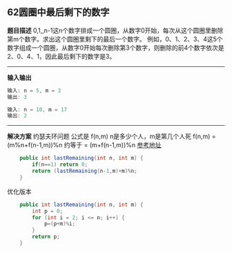 ## 62圆圈中最后剩下的数字
**题目描述**
0,1,,n-1这n个数字排成一个圆圈，从数字0开始，每次从这个圆圈里删除第m个数字。求出这个圆圈里剩下的最后一个数字。
例如，0、1、2、3、4这5个数字组成一个圆圈，从数字0开始每次删除第3个数字，则删除的前4个数字依次是2、0、4、1，因此最后剩下的数字是3。


---
**输入输出**
```java
输入: n = 5, m = 3
输出: 3
```

```java
输入: n = 10, m = 17
输出: 2
```
---
**解决方案**
约瑟夫环问题
公式是 f(n,m) n是多少个人，m是第几个人死
f(n,m) = (m%n+f(n-1,m))%n
约等于 = (m+f(n-1,m))%n
[参考地址](https://leetcode-cn.com/problems/yuan-quan-zhong-zui-hou-sheng-xia-de-shu-zi-lcof/solution/chi-jing-stsu-degd-degtsu-tu-jie-yue-se-fu-huan-hu/)

```java
    public int lastRemaining(int n, int m) {
        if(n==1) return 0;
        return (lastRemaining(n-1,m)+m)%n;
    }
```

优化版本
```java
    public int lastRemaining(int n, int m) {
        int p = 0;
        for (int i = 2; i <= n; i++) {
            p=(p+m)%i;
        }
        return p;
    }
```

